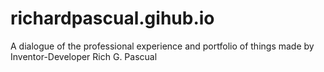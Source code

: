 richardpascual.gihub.io
=======================

A dialogue of the professional experience and portfolio of things made by Inventor-Developer Rich G. Pascual
